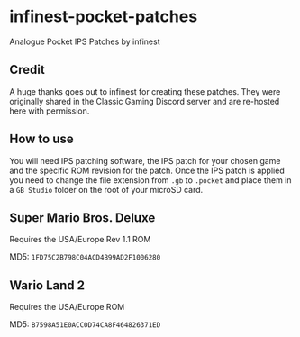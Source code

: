 # infinest-pocket-patches
Analogue Pocket IPS Patches by infinest

## Credit

A huge thanks goes out to infinest for creating these patches. They were originally shared in the Classic Gaming Discord server and are re-hosted here with permission.

## How to use

You will need IPS patching software, the IPS patch for your chosen game and the specific ROM revision for the patch. Once the IPS patch is applied you need to change the file extension from `.gb` to `.pocket` and place them in a `GB Studio` folder on the root of your microSD card.

## Super Mario Bros. Deluxe

Requires the USA/Europe Rev 1.1 ROM

MD5: `1FD75C2B798C04ACD4B99AD2F1006280`

## Wario Land 2

Requires the USA/Europe ROM

MD5: `B7598A51E0ACC0D74CA8F464826371ED`
